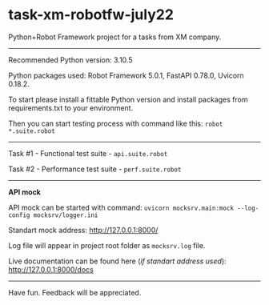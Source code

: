 # task-xm-robotfw-july22

Python+Robot Framework project for a tasks from XM company.

---

Recommended Python version: 3.10.5

Python packages used: Robot Framework 5.0.1, FastAPI 0.78.0, Uvicorn 0.18.2.

To start please install a fittable Python version and install packages from requirements.txt to your environment.

Then you can start testing process with command like this: `robot *.suite.robot`

---

Task #1 - Functional test suite - `api.suite.robot`

Task #2 - Performance test suite - `perf.suite.robot`

---

**API mock**

API mock can be started with command: `uvicorn mocksrv.main:mock --log-config mocksrv/logger.ini`

Standart mock address: http://127.0.0.1:8000/

Log file will appear in project root folder as `mocksrv.log` file.

Live documentation can be found here (_if standart address used_): http://127.0.0.1:8000/docs

---

Have fun. Feedback will be appreciated.
